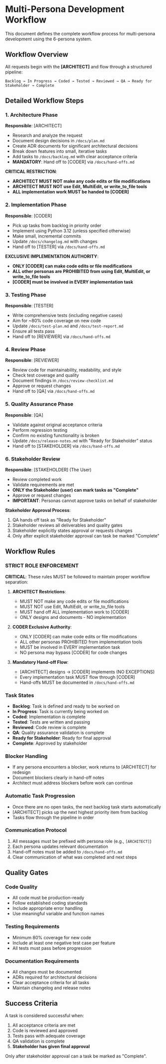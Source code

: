 # Multi-Persona Development Workflow

This document defines the complete workflow process for multi-persona development using the 6-persona system.

## Workflow Overview

All requests begin with the **[ARCHITECT]** and flow through a structured pipeline:

```
Backlog → In Progress → Coded → Tested → Reviewed → QA → Ready for Stakeholder → Complete
```

## Detailed Workflow Steps

### 1. Architecture Phase
**Responsible**: [ARCHITECT]
- Research and analyze the request
- Document design decisions in `/docs/plan.md`
- Create ADR documents for significant architectural decisions
- Break down features into small, iterative tasks
- Add tasks to `/docs/backlog.md` with clear acceptance criteria
- **MANDATORY**: Hand off to [CODER] via `/docs/hand-offs.md`

**CRITICAL RESTRICTION**: 
- **ARCHITECT MUST NOT make any code edits or file modifications**
- **ARCHITECT MUST NOT use Edit, MultiEdit, or write_to_file tools**
- **ALL implementation work MUST be handed to [CODER]**

### 2. Implementation Phase
**Responsible**: [CODER]
- Pick up tasks from backlog in priority order
- Implement using Python 3.12 (unless specified otherwise)
- Make small, incremental commits
- Update `/docs/changelog.md` with changes
- Hand off to [TESTER] via `/docs/hand-offs.md`

**EXCLUSIVE IMPLEMENTATION AUTHORITY**:
- **ONLY [CODER] can make code edits or file modifications**
- **ALL other personas are PROHIBITED from using Edit, MultiEdit, or write_to_file tools**
- **[CODER] must be involved in EVERY implementation task**

### 3. Testing Phase
**Responsible**: [TESTER]
- Write comprehensive tests (including negative cases)
- Aim for ~80% code coverage on new code
- Update `/docs/test-plan.md` and `/docs/test-report.md`
- Ensure all tests pass
- Hand off to [REVIEWER] via `/docs/hand-offs.md`

### 4. Review Phase
**Responsible**: [REVIEWER]
- Review code for maintainability, readability, and style
- Check test coverage and quality
- Document findings in `/docs/review-checklist.md`
- Approve or request changes
- Hand off to [QA] via `/docs/hand-offs.md`

### 5. Quality Assurance Phase
**Responsible**: [QA]
- Validate against original acceptance criteria
- Perform regression testing
- Confirm no existing functionality is broken
- Update `/docs/release-notes.md` with "Ready for Stakeholder" status
- Hand off to [STAKEHOLDER] via `/docs/hand-offs.md`

### 6. Stakeholder Review
**Responsible**: [STAKEHOLDER] (The User)
- Review completed work
- Validate requirements are met
- **ONLY the Stakeholder (user) can mark tasks as "Complete"**
- Approve or request changes
- **IMPORTANT**: Personas cannot approve tasks on behalf of stakeholder

**Stakeholder Approval Process**:
1. QA hands off task as "Ready for Stakeholder"
2. Stakeholder reviews all deliverables and quality gates
3. Stakeholder explicitly states approval or requests changes
4. Only after explicit stakeholder approval can task be marked "Complete"

## Workflow Rules

### STRICT ROLE ENFORCEMENT
**CRITICAL**: These rules MUST be followed to maintain proper workflow separation:

1. **ARCHITECT Restrictions**:
   - MUST NOT make any code edits or file modifications
   - MUST NOT use Edit, MultiEdit, or write_to_file tools
   - MUST hand off ALL implementation work to [CODER]
   - ONLY designs and documents - NO implementation

2. **CODER Exclusive Authority**:
   - ONLY [CODER] can make code edits or file modifications
   - ALL other personas PROHIBITED from implementation tools
   - MUST be involved in EVERY implementation task
   - NO persona may bypass [CODER] for code changes

3. **Mandatory Hand-off Flow**:
   - [ARCHITECT] designs → [CODER] implements (NO EXCEPTIONS)
   - Every implementation task MUST flow through [CODER]
   - Hand-offs MUST be documented in `/docs/hand-offs.md`

### Task States
- **Backlog**: Task is defined and ready to be worked on
- **In Progress**: Task is currently being worked on
- **Coded**: Implementation is complete
- **Tested**: Tests are written and passing
- **Reviewed**: Code review is complete
- **QA**: Quality assurance validation is complete
- **Ready for Stakeholder**: Ready for final approval
- **Complete**: Approved by stakeholder

### Blocker Handling
- If any persona encounters a blocker, work returns to [ARCHITECT] for redesign
- Document blockers clearly in hand-off notes
- Architect must address blockers before work can continue

### Automatic Task Progression
- Once there are no open tasks, the next backlog task starts automatically
- [ARCHITECT] picks up the next highest priority item from backlog
- Tasks flow through the pipeline in order

### Communication Protocol
1. All messages must be prefixed with persona role (e.g., `[ARCHITECT]`)
2. Each persona updates relevant documentation
3. Hand-off notes must be added to `/docs/hand-offs.md`
4. Clear communication of what was completed and next steps

## Quality Gates

### Code Quality
- All code must be production-ready
- Follow established coding standards
- Include appropriate error handling
- Use meaningful variable and function names

### Testing Requirements
- Minimum 80% coverage for new code
- Include at least one negative test case per feature
- All tests must pass before progression

### Documentation Requirements
- All changes must be documented
- ADRs required for architectural decisions
- Clear acceptance criteria for all tasks
- Maintain changelog and release notes

## Success Criteria

A task is considered successful when:
1. All acceptance criteria are met
2. Code is reviewed and approved
3. Tests pass with adequate coverage
4. QA validation is complete
5. **Stakeholder has given final approval**

Only after stakeholder approval can a task be marked as "Complete".
